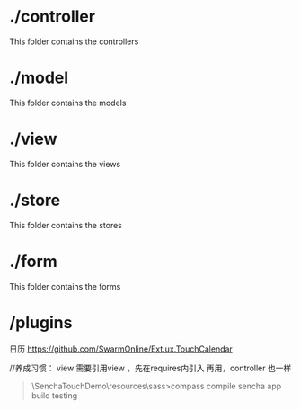 # ./controller

This folder contains the controllers

# ./model

This folder contains the models

# ./view

This folder contains the views

# ./store

This folder contains the stores

# ./form

This folder contains the forms



# /plugins
日历 https://github.com/SwarmOnline/Ext.ux.TouchCalendar

//养成习惯： view 需要引用view ，先在requires内引入 再用，controller 也一样


>\SenchaTouchDemo\resources\sass>compass compile
>sencha app build testing